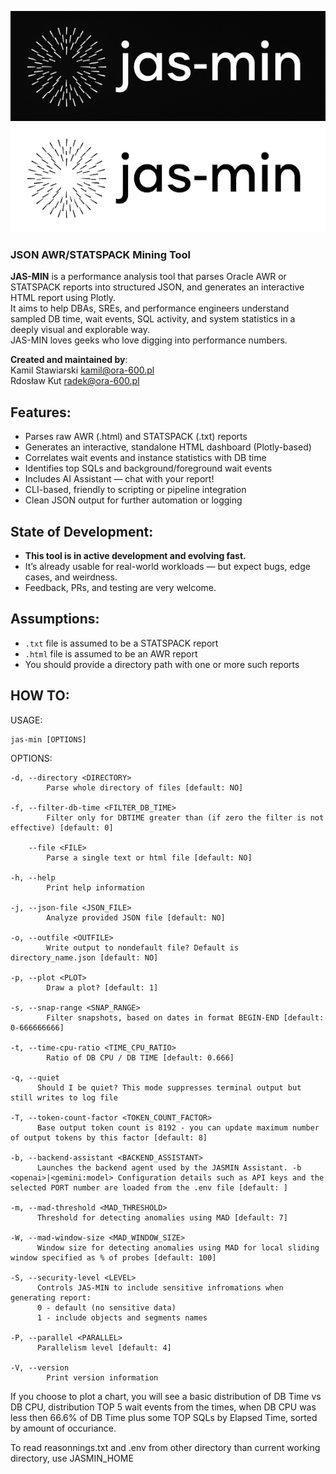 <p align="center">
  <img src="/img/jasmin_LOGO_black.png" alt="JAS-MIN" 
       media="(prefers-color-scheme: light)">
  <img src="/img/jasmin_LOGO_white.png" alt="JAS-MIN" 
       media="(prefers-color-scheme: dark)">
</p>

### JSON AWR/STATSPACK Mining Tool

**JAS-MIN** is a performance analysis tool that parses Oracle AWR or STATSPACK reports into structured JSON, and generates an interactive HTML report using Plotly.  
It aims to help DBAs, SREs, and performance engineers understand sampled DB time, wait events, SQL activity, and system statistics in a deeply visual and explorable way.  
JAS-MIN loves geeks who love digging into performance numbers.

**Created and maintained by**:  
Kamil Stawiarski <kamil@ora-600.pl>  
Rdosław Kut <radek@ora-600.pl>


## Features:
- Parses raw AWR (.html) and STATSPACK (.txt) reports
- Generates an interactive, standalone HTML dashboard (Plotly-based)
- Correlates wait events and instance statistics with DB time
- Identifies top SQLs and background/foreground wait events
- Includes AI Assistant — chat with your report!
- CLI-based, friendly to scripting or pipeline integration
- Clean JSON output for further automation or logging


## State of Development:
- **This tool is in active development and evolving fast.**
- It’s already usable for real-world workloads — but expect bugs, edge cases, and weirdness.
- Feedback, PRs, and testing are very welcome.

## Assumptions:
- `.txt` file is assumed to be a STATSPACK report
- `.html` file is assumed to be an AWR report
- You should provide a directory path with one or more such reports

## HOW TO:
USAGE:

    jas-min [OPTIONS]

OPTIONS:

    -d, --directory <DIRECTORY>
            Parse whole directory of files [default: NO]

    -f, --filter-db-time <FILTER_DB_TIME>
            Filter only for DBTIME greater than (if zero the filter is not effective) [default: 0]

        --file <FILE>
            Parse a single text or html file [default: NO]

    -h, --help
            Print help information

    -j, --json-file <JSON_FILE>
            Analyze provided JSON file [default: NO]

    -o, --outfile <OUTFILE>
            Write output to nondefault file? Default is directory_name.json [default: NO]

    -p, --plot <PLOT>
            Draw a plot? [default: 1]

    -s, --snap-range <SNAP_RANGE>
            Filter snapshots, based on dates in format BEGIN-END [default: 0-666666666]

    -t, --time-cpu-ratio <TIME_CPU_RATIO>
            Ratio of DB CPU / DB TIME [default: 0.666]

    -q, --quiet
          Should I be quiet? This mode suppresses terminal output but still writes to log file

    -T, --token-count-factor <TOKEN_COUNT_FACTOR>
          Base output token count is 8192 - you can update maximum number of output tokens by this factor [default: 8]

    -b, --backend-assistant <BACKEND_ASSISTANT>
          Launches the backend agent used by the JASMIN Assistant. -b <openai>|<gemini:model> Configuration details such as API keys and the selected PORT number are loaded from the .env file [default: ]

    -m, --mad-threshold <MAD_THRESHOLD>
          Threshold for detecting anomalies using MAD [default: 7] 

    -W, --mad-window-size <MAD_WINDOW_SIZE>
          Window size for detecting anomalies using MAD for local sliding window specified as % of probes [default: 100]

    -S, --security-level <LEVEL>
          Controls JAS-MIN to include sensitive infromations when generating report:
          0 - default (no sensitive data)
          1 - include objects and segments names

    -P, --parallel <PARALLEL>
          Parallelism level [default: 4]

    -V, --version
            Print version information
    

If you choose to plot a chart, you will see a basic distribution of DB Time vs DB CPU, distribution TOP 5 wait events from the times, when DB CPU was less then 66.6% of DB Time plus some TOP SQLs by Elapsed Time, sorted by amount of occuriance.  

To read reasonnings.txt and .env from other directory than current working directory, use JASMIN_HOME